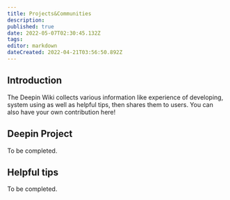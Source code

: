 ```yaml
---
title: Projects&Communities
description: 
published: true
date: 2022-05-07T02:30:45.132Z
tags: 
editor: markdown
dateCreated: 2022-04-21T03:56:50.892Z
---
```


## Introduction

The Deepin Wiki collects various information like experience of developing, system using  as well as helpful tips, then shares them to users. You can also have your own contribution here!

## Deepin Project

To be completed.

## Helpful tips

To be completed.
